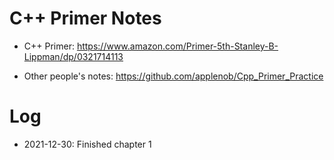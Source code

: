 # C++ Primer Notes

 - C++ Primer: https://www.amazon.com/Primer-5th-Stanley-B-Lippman/dp/0321714113

 - Other people's notes: https://github.com/applenob/Cpp_Primer_Practice

# Log
 - 2021-12-30: Finished chapter 1